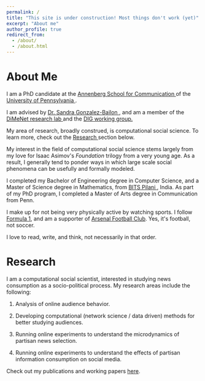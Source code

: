 ```yaml
---
permalink: /
title: "This site is under construction! Most things don't work (yet)"
excerpt: "About me"
author_profile: true
redirect_from: 
  - /about/
  - /about.html
---
```


About Me
======

I am a PhD candidate at the <a href="https://www.asc.upenn.edu" target="_blank">Annenberg School for Communication </a> of the <a href="http://www.upenn.edu" target="_blank">University of Pennsylvania </a>.

I am advised by <a href="https://www.asc.upenn.edu/node/648" target="_blank">Dr. Sandra Gonzalez-Bailon </a>, and am a member of the <a href="http://dimenet.asc.upenn.edu/" target="_blank">DiMeNet research lab </a> and the <a href="https://www.asc.upenn.edu/research/working-groups/democracy-information-group" target="_blank">DIG working group.</a>

My area of research, broadly construed, is computational social science. To learn more, check out the <a href="#research"> Research </a> section below.

My interest in the field of computational social science stems largely from my love for Isaac Asimov's <i>Foundation</i> trilogy from a very young age. As a result, I generally tend to ponder ways in which large scale social phenomena can be usefully and formally modeled.

I completed my Bachelor of Engineering degree in Computer Science, and a Master of Science degree in Mathematics, from <a href="https://www.bits-pilani.ac.in/" target = "_blank"> BITS Pilani </a>, India. As part of my PhD program, I completed a Master of Arts degree in Communication from Penn.

I make up for not being very physically active by watching sports. I follow  <a href="http://formula1.com/" target="_blank">Formula 1</a>, and am a supporter of <a href="https://www.arsenal.com/" target="_blank">Arsenal Football Club</a>. Yes, it's football, not soccer.

I love to read, write, and think, not necessarily in that order.

Research
======
I am a computational social scientist, interested in studying news consumption as a socio-political process. My research areas include the following:

1. Analysis of online audience behavior.

2. Developing computational (network science / data driven) methods for better studying audiences.

3. Running online experiments to understand the microdynamics of partisan news selection.

4. Running online experiments to understand the effects of partisan information consumption on social media.

Check out my publications and working papers <a href="/publications">here</a>.
